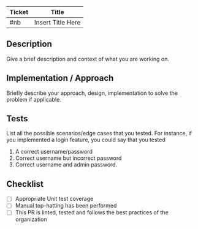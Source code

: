 Ticket | Title
---|---
#nb | Insert Title Here

## Description

Give a brief description and context of what you are working on.

## Implementation / Approach

Briefly describe your approach, design, implementation to solve the problem if applicable.

## Tests

List all the possible scenarios/edge cases that you tested. For instance, if you implemented a login feature, you could say that you tested
1. A correct username/password
2. Correct username but incorrect password
3. Correct username and admin password.

## Checklist

- [ ] Appropriate Unit test coverage
- [ ] Manual top-hatting has been performed
- [ ] This PR is linted, tested and follows the best practices of the organization
